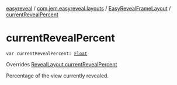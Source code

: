 [easyreveal](../../index.md) / [com.jem.easyreveal.layouts](../index.md) / [EasyRevealFrameLayout](index.md) / [currentRevealPercent](./current-reveal-percent.md)

# currentRevealPercent

`var currentRevealPercent: `[`Float`](https://kotlinlang.org/api/latest/jvm/stdlib/kotlin/-float/index.html)

Overrides [RevealLayout.currentRevealPercent](../../com.jem.easyreveal/-reveal-layout/current-reveal-percent.md)

Percentage of the view currently revealed.

